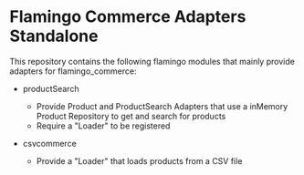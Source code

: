 # Flamingo Commerce Adapters Standalone 

This repository contains the following flamingo modules that mainly provide adapters for flamingo_commerce:

* productSearch
    * Provide Product and ProductSearch Adapters that use a inMemory Product Repository to get and search for products
    * Require a "Loader" to be registered
    
* csvcommerce
    * Provide a "Loader" that loads products from a CSV file
    
    